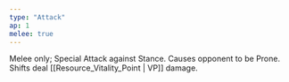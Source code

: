 ```yaml
---
type: "Attack"
ap: 1
melee: true
---
```


Melee only; Special Attack against Stance. Causes opponent to be Prone. Shifts deal [[Resource_Vitality_Point | VP]] damage.
